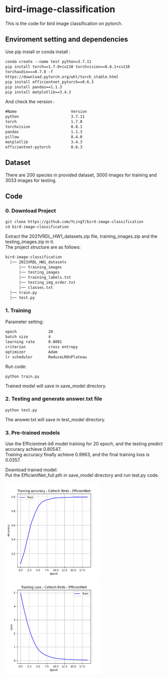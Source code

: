 # bird-image-classification

This is the code for bird image classification on pytorch.

## Enviroment setting and dependencies 
Use pip install or conda install :
```
conda create --name test python=3.7.11
pip install torch==1.7.0+cu110 torchvision==0.8.1+cu110 torchaudio===0.7.0 -f https://download.pytorch.org/whl/torch_stable.html
pip install efficientnet_pytorch==0.6.3
pip install pandas==1.1.3
pip install matplotlib==3.4.3
```
And check the version :
```
#Name                        Version
python                       3.7.11
torch                        1.7.0
torchvision                  0.8.1
pandas                       1.1.3
pillow                       8.4.0
matplotlib                   3.4.3
efficientnet-pytorch         0.6.3
```
## Dataset 
There are 200 species in provided dataset, 3000 images for training and 3033 images for testing.

## Code 
### 0. Download Project
```
git clone https://github.com/YLingT/bird-image-classification
cd bird-image-classification
```
Extract the 2021VRDL_HW1_datasets.zip file, training_images.zip and the testing_images.zip in it.  
The project structure are as follows:
```
bird-image-classification
  |── 2021VRDL_HW1_datasets
      |── training_images
      |── testing_images
      |── training_labels.txt
      |── testing_img_order.txt
      |── classes.txt
  |── train.py
  |── test.py
```
### 1.  Training
Parameter setting:
```
epoch              20
batch size         4
learning rate      0.0001
criterion          cross entropy
optimizer          Adam
lr scheduler       ReduceLROnPlateau
```
Run code:
```
python train.py
```
Trained model will save in save_model directory.
### 2.  Testing and generate answer.txt file
```
python test.py
```
The answer.txt will save in test_model directory.
### 3.  Pre-trained models
Use the Efficientnet-b6 model training for 20 epoch, and the testing predict accuracy achieve 0.80547.  
Training accuracy finally achieve 0.9963, and the final training loss is 0.0357.  

Download trained model:   
Put the EfficientNet_full.pth in save_model directory and run test.py code.

<img height=300 src="https://github.com/YLingT/bird-image-classification/blob/main/training_accuracy.png"><img height=300 src="https://github.com/YLingT/bird-image-classification/blob/main/training_loss.png">
